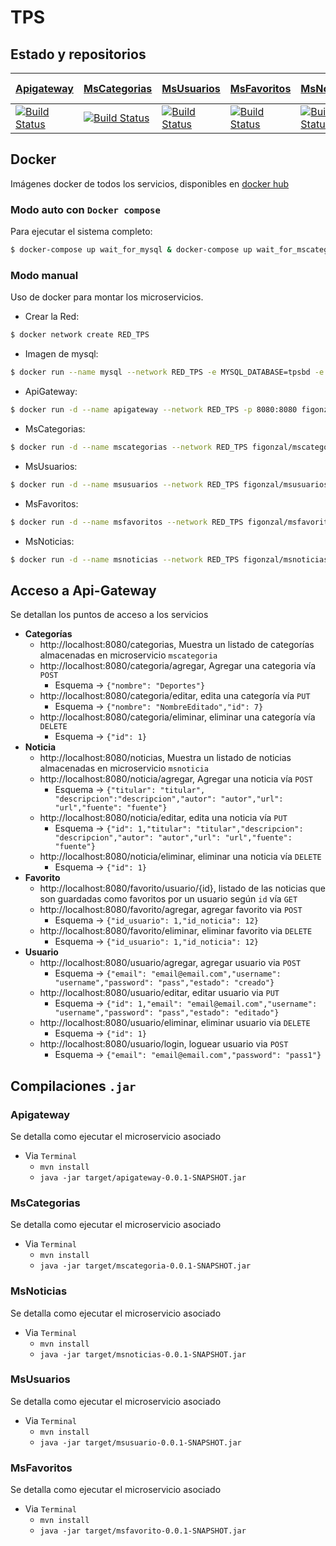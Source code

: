 # TPS
## Estado y repositorios
|  [Apigateway](https://github.com/figonzal1/TPS-Apigateway) |  [MsCategorias](https://github.com/figonzal1/TPS-Mscategorias) |  [MsUsuarios](https://github.com/figonzal1/TPS-Msusuarios) | [MsFavoritos](https://github.com/figonzal1/TPS-Msfavoritos) |  [MsNoticias](https://github.com/figonzal1/TPS-Msnoticias)| [MsNoticias-API](https://github.com/ecreyes/TPS-msnoticias-api)
|------------|--------------|------------|-------------|------------|------------|
|[![Build Status](https://travis-ci.com/figonzal1/TPS-Apigateway.svg?branch=master)](https://travis-ci.com/figonzal1/TPS-Apigateway)|[![Build Status](https://travis-ci.com/figonzal1/TPS-Mscategorias.svg?branch=master)](https://travis-ci.com/figonzal1/TPS-Mscategorias)|[![Build Status](https://travis-ci.com/figonzal1/TPS-Msusuarios.svg?branch=master)](https://travis-ci.com/figonzal1/TPS-Msusuarios)|[![Build Status](https://travis-ci.com/figonzal1/TPS-Msfavoritos.svg?branch=master)](https://travis-ci.com/figonzal1/TPS-Msfavoritos)|[![Build Status](https://travis-ci.com/figonzal1/TPS-Msnoticias.svg?branch=master)](https://travis-ci.com/figonzal1/TPS-Msnoticias)|[![Build Status](https://travis-ci.org/ecreyes/TPS-msnoticias-api.svg?branch=master)](https://travis-ci.org/ecreyes/TPS-msnoticias-api)
## Docker
Imágenes docker de todos los servicios, disponibles en [docker hub](https://hub.docker.com/u/figonzal)
### Modo auto con `Docker compose`
Para ejecutar el sistema completo:

```sh
$ docker-compose up wait_for_mysql & docker-compose up wait_for_mscategorias & docker-compose up wait_for_more_services & docker-compose up wait_for_apigateway & docker rm -f w4d w4d2 w4d3 w4d4
```

### Modo manual
Uso de docker para montar los microservicios.

 * Crear la Red: 
 ```sh 
 $ docker network create RED_TPS
 ```
 * Imagen de mysql: 
 ```sh
 $ docker run --name mysql --network RED_TPS -e MYSQL_DATABASE=tpsbd -e MYSQL_USER=tps -e MYSQL_RANDOM_ROOT_PASSWORD=yes -e MYSQL_PASSWORD=gcOiwC4P3vO5ZVft -d mysql
 ```
 * ApiGateway: 
 ```sh
 $ docker run -d --name apigateway --network RED_TPS -p 8080:8080 figonzal/apigateway
 ```
 * MsCategorias: 
 ```sh
 $ docker run -d --name mscategorias --network RED_TPS figonzal/mscategorias
 ```
 * MsUsuarios: 
 ```sh
 $ docker run -d --name msusuarios --network RED_TPS figonzal/msusuarios
 ```
 * MsFavoritos: 
 ```sh
 $ docker run -d --name msfavoritos --network RED_TPS figonzal/msfavoritos
 ```
 * MsNoticias: 
 ```sh
 $ docker run -d --name msnoticias --network RED_TPS figonzal/msnoticias
 ```

## Acceso a Api-Gateway
Se detallan los puntos de acceso a los servicios
* **Categorías**
  * http://localhost:8080/categorias,  Muestra un listado de categorías almacenadas en microservicio `mscategoria`
  * http://localhost:8080/categoria/agregar, Agregar una categoria vía `POST`
    + Esquema -> ```{"nombre": "Deportes"}```
  * http://localhost:8080/categoria/editar, edita una categoría vía `PUT`
    + Esquema -> ```{"nombre": "NombreEditado","id": 7}```
  * http://localhost:8080/categoria/eliminar, eliminar una categoría vía `DELETE`
    + Esquema -> ```{"id": 1}```
* **Noticia**
  * http://localhost:8080/noticias, Muestra un listado de noticias almacenadas en microservicio `msnoticia`
  * http://localhost:8080/noticia/agregar, Agregar una noticia vía `POST`
    + Esquema -> ```{"titular": "titular",	"descripcion":"descripcion","autor": "autor","url": "url","fuente": "fuente"}```
  * http://localhost:8080/noticia/editar, edita una noticia vía `PUT`
    + Esquema -> ```{"id": 1,"titular": "titular","descripcion": "descripcion","autor": "autor","url": "url","fuente": "fuente"}```
  * http://localhost:8080/noticia/eliminar, eliminar una noticia vía `DELETE`
    + Esquema -> ```{"id": 1}```
* **Favorito**
  * http://localhost:8080/favorito/usuario/{id}, listado de las noticias que son guardadas como favoritos por un usuario según `id` vía `GET`
  * http://localhost:8080/favorito/agregar, agregar favorito via `POST`
    + Esquema -> ```{"id_usuario": 1,"id_noticia": 12}```
  * http://localhost:8080/favorito/eliminar, eliminar favorito via `DELETE`
    + Esquema -> ```{"id_usuario": 1,"id_noticia": 12}```
* **Usuario**
  * http://localhost:8080/usuario/agregar, agregar usuario via `POST`
    + Esquema -> ```{"email": "email@email.com","username": "username","password": "pass","estado": "creado"}```
  * http://localhost:8080/usuario/editar, editar usuario via `PUT`
    + Esquema -> ```{"id": 1,"email": "email@email.com","username": "username","password": "pass","estado": "editado"}```
  * http://localhost:8080/usuario/eliminar, eliminar usuario via `DELETE`
    + Esquema -> ```{"id": 1}```
  * http://localhost:8080/usuario/login, loguear usuario via `POST`
    + Esquema -> ```{"email": "email@email.com","password": "pass1"}```

## Compilaciones `.jar`
### Apigateway
Se detalla como ejecutar el microservicio asociado
* Via `Terminal`
  * `mvn install`
  * `java -jar target/apigateway-0.0.1-SNAPSHOT.jar`
  
### MsCategorias
Se detalla como ejecutar el microservicio asociado
* Via `Terminal`
  * `mvn install`
  * `java -jar target/mscategoria-0.0.1-SNAPSHOT.jar`
    
### MsNoticias
Se detalla como ejecutar el microservicio asociado
* Via `Terminal`
  * `mvn install`
  * `java -jar target/msnoticias-0.0.1-SNAPSHOT.jar`

### MsUsuarios
Se detalla como ejecutar el microservicio asociado
* Via `Terminal`
  * `mvn install`
  * `java -jar target/msusuario-0.0.1-SNAPSHOT.jar`
 
### MsFavoritos
Se detalla como ejecutar el microservicio asociado
* Via `Terminal`
  * `mvn install`
  * `java -jar target/msfavorito-0.0.1-SNAPSHOT.jar`
   
